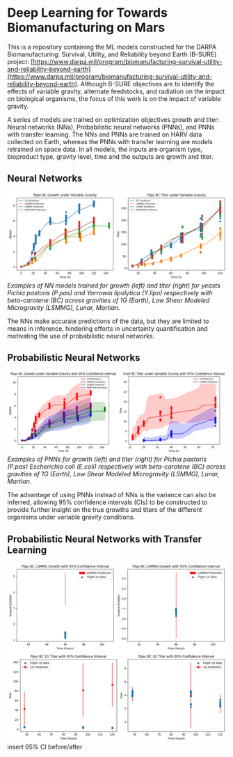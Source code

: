 # Deep Learning for Towards Biomanufacturing on Mars
This is a repository containing the ML models constructed for the DARPA Biomanufacturing: Survival, Utility, and Reliability beyond Earth (B-SURE) project: [https://www.darpa.mil/program/biomanufacturing-survival-utility-and-reliability-beyond-earth](https://www.darpa.mil/program/biomanufacturing-survival-utility-and-reliability-beyond-earth). Although B-SURE objectives are to identify the effects of variable gravity, alternate feedstocks, and radiation on the impact on biological organisms, the focus of this work is on the impact of variable gravity.

A series of models are trained on optimization objectives growth and titer: Neural networks (NNs), Probabilistic neural networks (PNNs), and PNNs with transfer learning. The NNs and PNNs are trained on HARV data collected on Earth, whereas the PNNs with transfer learning are models retrained on space data. In all models, the inputs are organism type, bioproduct type, gravity level, time and the outputs are growth and titer.

## Neural Networks
![NN_growth_titer_example](./figures/NN_growth_titer.png)
*Examples of NN models trained for growth (left) and titer (right) for yeasts Pichia pastoris (P.pas) and Yarrowia lipolytica (Y.lipo) respectively with beta-carotene (BC) across gravities of 1G (Earth), Low Shear Modeled Microgravity (LSMMG), Lunar, Martian.*

The NNs make accurate predictions of the data, but they are limited to means in inference, hindering efforts in uncertainty quantification and motivating the use of probabilistic neural networks.

## Probabilistic Neural Networks
![PNN_growth_titer_example](./figures/PNN_growth_titer.png)
*Examples of PNNs for growth (left) and titer (right) for Pichia pastoris (P.pas) Escherichia coli (E.coli) respectively with beta-carotene (BC) across gravities of 1G (Earth), Low Shear Modeled Microgravity (LSMMG), Lunar, Martian.*

The advantage of using PNNs instead of NNs is the variance can also be inferred, allowing 95% confidence intervals (CIs) to be constructed to provide further insight on the true growths and titers of the different organisms under variable gravity conditions.

## Probabilistic Neural Networks with Transfer Learning
![PNN_TL_growth_example](./figures/PNN_TL_growth.png)
![PNN_TL_titer_example](./figures/PNN_TL_titer.png)
insert 95% CI before/after
